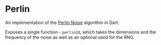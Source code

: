 # Perlin

An implementation of the
[Perlin Noise](https://en.wikipedia.org/wiki/Perlin_noise) algorithm in Dart.

Exposes a single function - `perlin2d`, which takes the dimensions and the
frequency of the noise as well as an optional seed for the RNG.
